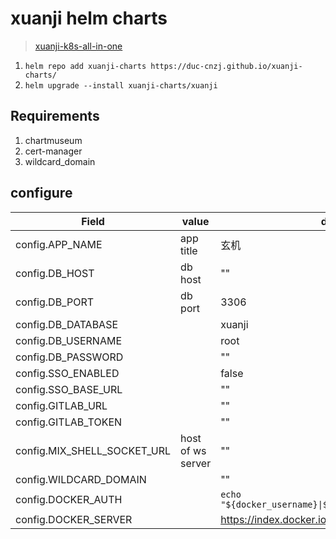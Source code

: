 # xuanji helm charts


> [xuanji-k8s-all-in-one](https://github.com/Lick-Dog-Club/xuanji-k8s-all-in-one)

1. `helm repo add xuanji-charts https://duc-cnzj.github.io/xuanji-charts/`
2. `helm upgrade --install xuanji-charts/xuanji`

## Requirements

1. chartmuseum
2. cert-manager
3. wildcard_domain


## configure





| Field                       | value                    | default             |
| --------------------------- | ------------------------ | ------------------- |
| config.APP_NAME             | app title                | 玄机                |
| config.DB_HOST              | db host                  | "" |
| config.DB_PORT              | db port                  | 3306                |
| config.DB_DATABASE          |                          | xuanji |
| config.DB_USERNAME          |                          | root |
| config.DB_PASSWORD          |                          | "" |
| config.SSO_ENABLED          |                          | false |
| config.SSO_BASE_URL         |                          | "" |
| config.GITLAB_URL           |                          | "" |
| config.GITLAB_TOKEN         |                          | "" |
| config.MIX_SHELL_SOCKET_URL | host of ws server        | "" |
| config.WILDCARD_DOMAIN      |                          | "" |
| config.DOCKER_AUTH          |  | `echo "${docker_username}\|${docker_password}"\|base64` |
| config.DOCKER_SERVER        |                          |https://index.docker.io/v1/|


